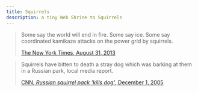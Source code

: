 ```yaml
---
title: Squirrels
description: a tiny Web Shrine to Squirrels
---
```


> Some say the world will end in fire.  Some say ice.  Some say coordinated kamikaze attacks on the power grid by squirrels.
>
> [The New York Times, August 31, 2013](https://web.archive.org/web/20130901155850/https://www.nytimes.com/2013/09/01/opinion/sunday/squirrel-power.html)

> Squirrels have bitten to death a stray dog which was barking at them in a Russian park, local media report.
>
> [CNN, _Russian squirrel pack 'kills dog'_, December 1, 2005](http://news.bbc.co.uk/2/hi/4489792.stm)
